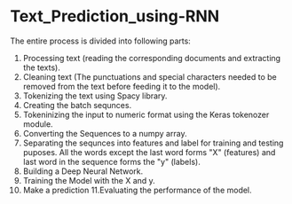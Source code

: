 # Text_Prediction_using-RNN

The entire process is divided into following parts:
1. Processing text (reading the corresponding documents and extracting the texts).
2. Cleaning text (The punctuations and special characters needed to be removed from the text before feeding it to the model).
3. Tokenizing the text using Spacy library.
4. Creating the batch sequnces.
5. Tokeninizing the input to numeric format using the Keras tokenozer module.
6. Converting the Sequences to a numpy array.
7. Separating the sequnces into features and label for training and testing puposes. All the words except the last word forms "X" (features) and last word in the sequence forms the "y" (labels).
8. Building a Deep Neural Network.
9. Training the Model with the X and y.
10. Make a prediction 
11.Evaluating the performance of the model.
